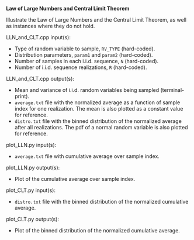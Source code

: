 **Law of Large Numbers and Central Limit Theorem**

Illustrate the Law of Large Numbers and the Central Limit Theorem, as well as instances where they do not hold.

LLN_and_CLT.cpp input(s):
   - Type of random variable to sample, `RV_TYPE` (hard-coded).
   - Distribution parameters, `param1` and `param2` (hard-coded).
   - Number of samples in each i.i.d. sequence, `N` (hard-coded).
   - Number of i.i.d. sequence realizations, `R` (hard-coded).

LLN_and_CLT.cpp output(s):
   - Mean and variance of i.i.d. random variables being sampled (terminal-print).
   - `average.txt` file with the normalized average as a function of sample index for one realization. The mean is also plotted as a constant value for reference.
   - `distro.txt` file with the binned distribution of the normalized average after all realizations. The pdf of a normal random variable is also plotted for reference.

plot_LLN.py input(s):
   - `average.txt` file with cumulative average over sample index.

plot_LLN.py output(s):
   - Plot of the cumulative average over sample index.

plot_CLT.py input(s):
   - `distro.txt` file with the binned distribution of the normalized cumulative average.

plot_CLT.py output(s):
   - Plot of the binned distribution of the normalized cumulative average.
